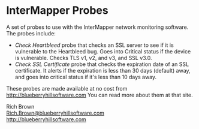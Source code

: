 InterMapper Probes
==================

A set of probes to use with the InterMapper network monitoring software. The probes include:

* *Check Heartbleed* probe that checks an SSL server to see if it is vulnerable to the Heartbleed bug. Goes into Critical status if the device is vulnerable. Checks TLS v1, v2, and v3, and SSL v3.0.
* *Check SSL Certificate* probe that checks the expiration date of an SSL certificate. It alerts if the expiration is less than 30 days (default) away, and goes into critical status if it's less than 10 days away.


These probes are made available at no cost from http://blueberryhillsoftware.com You can read more about them at that site.

Rich Brown  
Rich.Brown@blueberryhillsoftware.com  
http://blueberryhillsoftware.com
